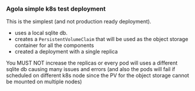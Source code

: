 ### Agola simple k8s test deployment

This is the simplest (and not production ready deployment).

- uses a local sqlite db.
- creates a `PersistentVolumeClaim` that will be used as the object storage container for all the components
- created a deployment with a single replica

You MUST NOT increase the replicas or every pod will uses a different sqlite db causing many issues and errors (and also the pods will fail if scheduled on different k8s node since the PV for the object storage cannot be mounted on multiple nodes)
